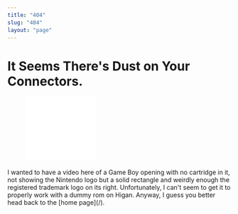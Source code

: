 ```yaml
---
title: "404"
slug: "404"
layout: "page"
---
```

# It Seems There's Dust on Your Connectors.
<figure class="gb"><img src="assets/404/404-1.gif" alt="404"></figure>
I wanted to have a video here of a Game Boy opening with no cartridge in it, not showing the Nintendo logo but a solid rectangle and weirdly enough the registered trademark logo on its right. Unfortunately, I can't seem to get it to properly work with a dummy rom on Higan. Anyway, I guess you better head back to the [home page](/).